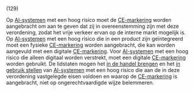 (129)

Op [AI-systemen](a3.md#^ai-systeem) met een hoog risico moet de [CE-markering](a3.md#^ce) worden aangebracht om aan te geven dat zij in overeenstemming zijn met deze verordening, zodat het vrije verkeer ervan op de interne markt mogelijk is. Op [AI-systemen](a3.md#^ai-systeem) met een hoog risico die in een product zijn geïntegreerd moet een fysieke [CE-markering](a3.md#^ce) worden aangebracht, die kan worden aangevuld met een digitale [CE-markering](a3.md#^ce). Voor [AI-systemen](a3.md#^ai-systeem) met een hoog risico die alleen digitaal worden verstrekt, moet een digitale [CE-markering](a3.md#^ce) worden gebruikt. De lidstaten mogen het [in de handel brengen](a3.md#^handel) en het [in gebruik stellen](a3.md#^gebruik) van [AI-systemen](a3.md#^ai-systeem) met een hoog risico die aan de in deze verordening vastgelegde eisen voldoen en waarop de [CE-markering](a3.md#^ce) is aangebracht, niet op ongerechtvaardigde wijze belemmeren.